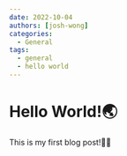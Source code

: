 ```yaml
---
date: 2022-10-04
authors: [josh-wong]
categories:
  - General
tags:
  - general
  - hello world
---
```


# Hello World!🌏

This is my first blog post!✍🏻
